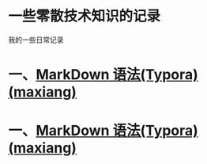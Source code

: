 # 一些零散技术知识的记录
我的一些日常记录

# 一、[MarkDown 语法(Typora)(maxiang)](https://github.com/ZhuYing-official/-/blob/master/MarkDown%20%E8%AF%AD%E6%B3%95(Typora)(maxiang).md)

# 一、[MarkDown 语法(Typora)(maxiang)](https://github.com/ZhuYing-official/Scattered-technical-knowledge-repository/blob/master/Java%E5%9F%BA%E7%A1%80%EF%BC%88%E4%B8%80%EF%BC%89.md)
